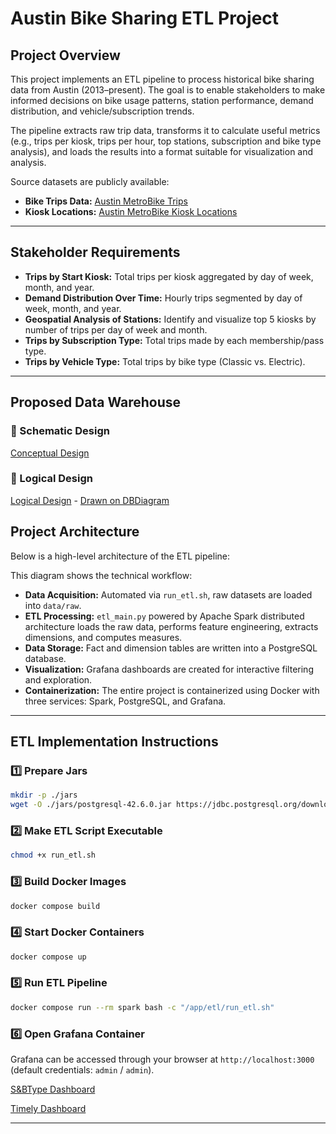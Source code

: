 # Austin Bike Sharing ETL Project

## Project Overview

This project implements an ETL pipeline to process historical bike sharing data from Austin (2013–present). The goal is to enable stakeholders to make informed decisions on bike usage patterns, station performance, demand distribution, and vehicle/subscription trends.

The pipeline extracts raw trip data, transforms it to calculate useful metrics (e.g., trips per kiosk, trips per hour, top stations, subscription and bike type analysis), and loads the results into a format suitable for visualization and analysis.

Source datasets are publicly available:

- **Bike Trips Data:** [Austin MetroBike Trips](https://data.austintexas.gov/api/views/tyfh-5r8s/rows.csv?fourfour=tyfh-5r8s&cacheBust=1744129742&date=20250926&accessType=DOWNLOAD)
- **Kiosk Locations:** [Austin MetroBike Kiosk Locations](https://data.austintexas.gov/api/views/qd73-bsdg/rows.csv?fourfour=qd73-bsdg&cacheBust=1745520602&date=20250926&accessType=DOWNLOAD)

---

## Stakeholder Requirements

- **Trips by Start Kiosk:** Total trips per kiosk aggregated by day of week, month, and year.
- **Demand Distribution Over Time:** Hourly trips segmented by day of week, month, and year.
- **Geospatial Analysis of Stations:** Identify and visualize top 5 kiosks by number of trips per day of week and month.
- **Trips by Subscription Type:** Total trips made by each membership/pass type.
- **Trips by Vehicle Type:** Total trips by bike type (Classic vs. Electric).

---

## Proposed Data Warehouse

### 📌 Schematic Design

[Conceptual Design](./images/AustinTripsCoceptualDesign.jpg)

### 📌 Logical Design

[Logical Design](./images/AustinTripsLogicalDesign.jpg)  -  [Drawn on DBDiagram](https://dbdiagram.io/)

## Project Architecture

Below is a high-level architecture of the ETL pipeline:

This diagram shows the technical workflow:

- **Data Acquisition:** Automated via `run_etl.sh`, raw datasets are loaded into `data/raw`.
- **ETL Processing:** `etl_main.py` powered by Apache Spark distributed architecture loads the raw data, performs feature engineering, extracts dimensions, and computes measures.
- **Data Storage:** Fact and dimension tables are written into a PostgreSQL database.
- **Visualization:** Grafana dashboards are created for interactive filtering and exploration.
- **Containerization:** The entire project is containerized using Docker with three services: Spark, PostgreSQL, and Grafana.

---

## ETL Implementation Instructions

### 1️⃣ Prepare Jars

```bash
mkdir -p ./jars
wget -O ./jars/postgresql-42.6.0.jar https://jdbc.postgresql.org/download/postgresql-42.6.0.jar
```

### 2️⃣ Make ETL Script Executable

```bash
chmod +x run_etl.sh
```

### 3️⃣ Build Docker Images

```bash
docker compose build
```

### 4️⃣ Start Docker Containers

```bash
docker compose up
```

### 5️⃣ Run ETL Pipeline

```bash
docker compose run --rm spark bash -c "/app/etl/run_etl.sh"
```

### 6️⃣ Open Grafana Container

Grafana can be accessed through your browser at `http://localhost:3000` (default credentials: `admin` / `admin`).

[S&BType Dashboard](./images/AustinTripsSubAndTypeDashboard.jpg)

[Timely Dashboard](./images/AustinTripsTimelyDashboard.jpg)

---
